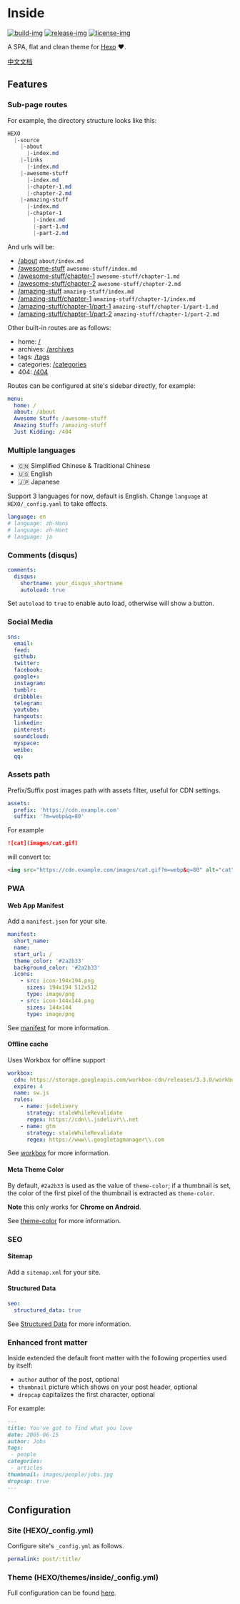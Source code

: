 # Inside

[![build-img]][root] [![release-img]][release] [![license-img]](LICENSE)

A SPA, flat and clean theme for [Hexo] ❤️.

[中文文档](README_zh-Hans.md)

## Features

### Sub-page routes

For example, the directory structure looks like this:

```css
HEXO
  |-source
    |-about
      |-index.md
    |-links
      |-index.md
    |-awesome-stuff
      |-index.md
      |-chapter-1.md
      |-chapter-2.md
    |-amazing-stuff
      |-index.md
      |-chapter-1
        |-index.md
        |-part-1.md
        |-part-2.md
```

And urls will be:

- [/about]('') `about/index.md`
- [/awesome-stuff]('') `awesome-stuff/index.md`
- [/awesome-stuff/chapter-1]('') `awesome-stuff/chapter-1.md`
- [/awesome-stuff/chapter-2]('') `awesome-stuff/chapter-2.md`
- [/amazing-stuff]('') `amazing-stuff/index.md`
- [/amazing-stuff/chapter-1]('') `amazing-stuff/chapter-1/index.md`
- [/amazing-stuff/chapter-1/part-1]('') `amazing-stuff/chapter-1/part-1.md`
- [/amazing-stuff/chapter-1/part-2]('') `amazing-stuff/chapter-1/part-2.md`

Other built-in routes are as follows:

- home: [/]('')
- archives: [/archives]('')
- tags: [/tags]('')
- categories: [/categories]('')
- 404: [/404]('')

Routes can be configured at site's sidebar directly, for example:

```yml
menu:
  home: /
  about: /about
  Awesome Stuff: /awesome-stuff
  Amazing Stuff: /amazing-stuff
  Just Kidding: /404
```

### Multiple languages

- :cn: Simplified Chinese & Traditional Chinese
- :us: English
- :jp: Japanese

Support 3 languages for now, default is English.
Change `language` at `HEXO/_config.yaml` to take effects.

```yml
language: en
# language: zh-Hans
# language: zh-Hant
# language: ja
```

### Comments (disqus)

```yaml
comments:
  disqus:
    shortname: your_disqus_shortname
    autoload: true
```

Set `autoload` to `true` to enable auto load, otherwise will show a button.

### Social Media

```yaml
sns:
  email:
  feed:
  github:
  twitter:
  facebook:
  google+:
  instagram:
  tumblr:
  dribbble:
  telegram:
  youtube:
  hangouts:
  linkedin:
  pinterest:
  soundcloud:
  myspace:
  weibo:
  qq:
```

### Assets path

Prefix/Suffix post images path with assets filter, useful for CDN settings.

```yaml
assets:
  prefix: 'https://cdn.example.com'
  suffix: '?m=webp&q=80'
```

For example

```markdown
![cat](images/cat.gif)
```

will convert to:

```html
<img src="https://cdn.example.com/images/cat.gif?m=webp&q=80" alt="cat">
```

### PWA

#### Web App Manifest

Add a `manifest.json` for your site.

```yaml
manifest:
  short_name:
  name:
  start_url: /
  theme_color: '#2a2b33'
  background_color: '#2a2b33'
  icons:
    - src: icon-194x194.png
      sizes: 194x194 512x512
      type: image/png
    - src: icon-144x144.png
      sizes: 144x144
      type: image/png
```

See [manifest] for more information.

#### Offline cache

Uses Workbox for offline support

```yaml
workbox:
  cdn: https://storage.googleapis.com/workbox-cdn/releases/3.3.0/workbox-sw.js
  expire: 4
  name: sw.js
  rules:
    - name: jsdelivery
      strategy: staleWhileRevalidate
      regex: https://cdn\\.jsdelivr\\.net
    - name: gtm
      strategy: staleWhileRevalidate
      regex: https://www\\.googletagmanager\\.com
```

See [workbox] for more information.

#### Meta Theme Color

By default, `#2a2b33` is used as the value of `theme-color`; if a thumbnail is set, the color of the first pixel of the thumbnail is extracted as `theme-color`.

**Note** this only works for **Chrome on Android**.

See [theme-color][meta-theme-color] for more information.

### SEO

#### Sitemap

Add a `sitemap.xml` for your site.

#### Structured Data

```yaml
seo:
  structured_data: true
```

See [Structured Data](https://developers.google.com/search/docs/guides/intro-structured-data) for more information.

### Enhanced front matter

Inside extended the default front matter with the following properties used by itself:

- `author` author of the post, optional
- `thumbnail` picture which shows on your post header, optional
- `dropcap` capitalizes the first character, optional

For example:

```markdown
---
title: You've got to find what you love
date: 2005-06-15
author: Jobs
tags:
 - people
categories:
 - articles
thumbnail: images/people/jobs.jpg
dropcap: true
---
```

## Configuration

### Site (HEXO/_config.yml)

Configure site's `_config.yml` as follows.

```yaml
permalink: post/:title/
```

### Theme (HEXO/themes/inside/_config.yml)

Full configuration can be found [here](_config.yml).

[root]: https://github.com/elmorec/hexo-theme-inside
[release]: https://github.com/elmorec/hexo-theme-inside/releases
[build-img]: https://img.shields.io/travis-ci/elmorec/hexo-theme-inside.svg?longCache=true&style=flat-square
[release-img]: https://img.shields.io/github/release/elmorec/hexo-theme-inside.svg?longCache=true&style=flat-square
[license-img]: https://img.shields.io/github/license/elmorec/hexo-theme-inside.svg?longCache=true&style=flat-square

[hexo]: https://hexo.io/
[hexo-generator-feed]: https://github.com/hexojs/hexo-generator-feed

[manifest]: https://www.w3.org/TR/appmanifest/
[workbox]: https://developers.google.com/web/tools/workbox/
[meta-theme-color]: https://developers.google.com/web/fundamentals/design-and-ux/browser-customization/#meta_theme_color_for_chrome_and_opera
